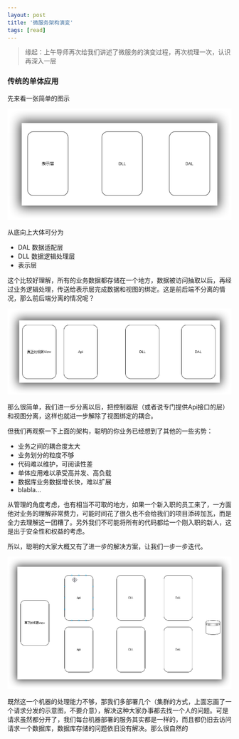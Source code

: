 ```yaml
---
layout: post
title: '微服务架构演变'
tags: [read]
---
```


> 缘起：上午导师再次给我们讲述了微服务的演变过程，再次梳理一次，认识再深入一层

### 传统的单体应用

先来看一张简单的图示

![](../images/ArchSimple.png)

从底向上大体可分为

- DAL  数据适配层
- DLL  数据逻辑处理层
- 表示层

这个比较好理解，所有的业务数据都存储在一个地方，数据被访问抽取以后，再经过业务逻辑处理，传送给表示层完成数据和视图的绑定。这是前后端不分离的情况，那么前后端分离的情况呢？

![](../images/ArchSimple1.png)

那么很简单，我们进一步分离以后，把控制器层（或者说专门提供Api接口的层）和视图分离，这样也就进一步解除了视图绑定的耦合。

但我们再观察一下上面的架构，聪明的你业务已经想到了其他的一些劣势：

- 业务之间的耦合度太大
- 业务划分的粒度不够
- 代码难以维护，可阅读性差
- 单体应用难以承受高并发、高负载
- 数据库业务数据增长快，难以扩展
- blabla...

从管理的角度考虑，也有相当不可取的地方，如果一个新入职的员工来了，一方面他对业务的理解非常费力，可能时间花了很久也不会给我们的项目添砖加瓦，而是全力去理解这一团糟了。另外我们不可能将所有的代码都给一个刚入职的新人，这是出于安全性和权益的考虑。

所以，聪明的大家大概又有了进一步的解决方案，让我们一步一步迭代。

![](../images/Archcluster.png)

既然这一个机器的处理能力不够，那我们多部署几个（集群的方式，上面忘画了一个请求分发的示意图，不要介意），解决这种大家办事都去找一个人的问题。可是请求虽然都分开了，我们每台机器部署的服务其实都是一样的，而且都仍旧去访问请求一个数据库，数据库存储的问题依旧没有解决。那么很自然的



